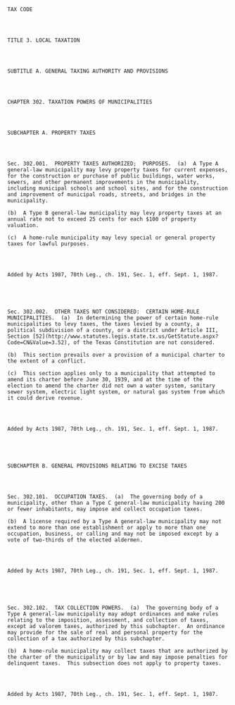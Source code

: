 ﻿
    
    
    	
    					
    
    
    TAX CODE
    
      
    
    
    TITLE 3. LOCAL TAXATION
    
      
    
    
    SUBTITLE A. GENERAL TAXING AUTHORITY AND PROVISIONS
    
      
    
    
    CHAPTER 302. TAXATION POWERS OF MUNICIPALITIES
    
      
    
    
    SUBCHAPTER A. PROPERTY TAXES
    
      
    
    
    Sec. 302.001.  PROPERTY TAXES AUTHORIZED;  PURPOSES.  (a)  A Type A general-law municipality may levy property taxes for current expenses, for the construction or purchase of public buildings, water works, sewers, and other permanent improvements in the municipality, including municipal schools and school sites, and for the construction and improvement of municipal roads, streets, and bridges in the municipality.
    
    (b)  A Type B general-law municipality may levy property taxes at an annual rate not to exceed 25 cents for each $100 of property valuation.
    
    (c)  A home-rule municipality may levy special or general property taxes for lawful purposes.
    
    
    
    
    Added by Acts 1987, 70th Leg., ch. 191, Sec. 1, eff. Sept. 1, 1987.
    
    
    
    
    
    Sec. 302.002.  OTHER TAXES NOT CONSIDERED:  CERTAIN HOME-RULE MUNICIPALITIES.  (a)  In determining the power of certain home-rule municipalities to levy taxes, the taxes levied by a county, a political subdivision of a county, or a district under Article III, Section [52](http://www.statutes.legis.state.tx.us/GetStatute.aspx?Code=CN&Value=3.52), of the Texas Constitution are not considered.
    
    (b)  This section prevails over a provision of a municipal charter to the extent of a conflict.
    
    (c)  This section applies only to a municipality that attempted to amend its charter before June 30, 1939, and at the time of the election to amend the charter did not own a water system, sanitary sewer system, electric light system, or natural gas system from which it could derive revenue.
    
    
    
    
    Added by Acts 1987, 70th Leg., ch. 191, Sec. 1, eff. Sept. 1, 1987.
    
    
    
    
    
    SUBCHAPTER B. GENERAL PROVISIONS RELATING TO EXCISE TAXES
    
      
    
    
    Sec. 302.101.  OCCUPATION TAXES.  (a)  The governing body of a municipality, other than a Type C general-law municipality having 200 or fewer inhabitants, may impose and collect occupation taxes.
    
    (b)  A license required by a Type A general-law municipality may not extend to more than one establishment or apply to more than one occupation, business, or calling and may not be imposed except by a vote of two-thirds of the elected aldermen.
    
    
    
    
    Added by Acts 1987, 70th Leg., ch. 191, Sec. 1, eff. Sept. 1, 1987.
    
    
    
    
    
    Sec. 302.102.  TAX COLLECTION POWERS.  (a)  The governing body of a Type A general-law municipality may adopt ordinances and make rules relating to the imposition, assessment, and collection of taxes, except ad valorem taxes, authorized by this subchapter.  An ordinance may provide for the sale of real and personal property for the collection of a tax authorized by this subchapter.
    
    (b)  A home-rule municipality may collect taxes that are authorized by the charter of the municipality or by law and may impose penalties for delinquent taxes.  This subsection does not apply to property taxes.
    
    
    
    
    Added by Acts 1987, 70th Leg., ch. 191, Sec. 1, eff. Sept. 1, 1987.
    
    
    
    
    				
